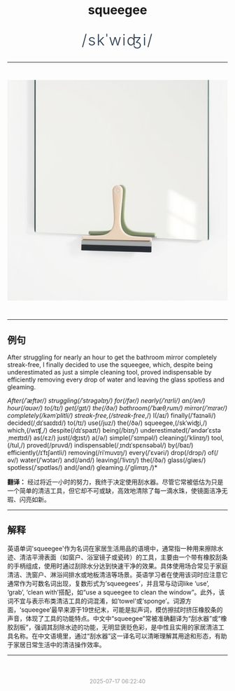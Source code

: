 <div align="center">

# squeegee

<div style="margin: 30px 0;">
<h1 style="font-size: 2.5em; font-weight: 300; letter-spacing: 2px; margin: 0; color: #2c3e50;">
/skˈwiʤi/
</h1>
</div>

</div>

---

<div align="center" style="margin: 40px 0;">

![squeegee](images/squeegee.png)

</div>

---

## 例句

After struggling for nearly an hour to get the bathroom mirror completely streak-free, I finally decided to use the squeegee, which, despite being underestimated as just a simple cleaning tool, proved indispensable by efficiently removing every drop of water and leaving the glass spotless and gleaming.

*After(/ˈæftər/) struggling(/ˈstrəgəlɪŋ/) for(/fər/) nearly(/ˈnɪrli/) an(/ən/) hour(/aʊər/) to(/tɪ/) get(/gɪt/) the(/ðə/) bathroom(/ˈbæθˌrum/) mirror(/ˈmɪrər/) completely(/kəmˈplitli/) streak-free,(/streak-free*,/) I(/aɪ/) finally(/ˈfaɪnəli/) decided(/ˌdɪˈsaɪdɪd/) to(/tɪ/) use(/juz/) the(/ðə/) squeegee,(/skˈwiʤi,/) which,(/wɪʧ,/) despite(/dɪˈspaɪt/) being(/biɪŋ/) underestimated(/ˈəndərˈɛstəˌmeɪtɪd/) as(/ɛz/) just(/ʤɪst/) a(/ə/) simple(/ˈsɪmpəl/) cleaning(/ˈklinɪŋ/) tool,(/tul,/) proved(/pruvd/) indispensable(/ˌɪndɪˈspɛnsəbəl/) by(/baɪ/) efficiently(/ɪˈfɪʃəntli/) removing(/riˈmuvɪŋ/) every(/ˈɛvəri/) drop(/drɔp/) of(/əv/) water(/ˈwɔtər/) and(/ənd/) leaving(/ˈlivɪŋ/) the(/ðə/) glass(/glæs/) spotless(/ˈspɑtləs/) and(/ənd/) gleaming.(/ˈglimɪŋ./)*

**翻译：** 经过将近一小时的努力，我终于决定使用刮水器。尽管它常被低估为只是一个简单的清洁工具，但它却不可或缺，高效地清除了每一滴水珠，使镜面洁净无瑕、闪亮如新。

---

## 解释

英语单词'squeegee'作为名词在家居生活用品的语境中，通常指一种用来擦除水迹、清洁平滑表面（如窗户、浴室镜子或瓷砖）的工具，主要由一个带有橡胶刮条的手柄组成，使用时通过刮除水分达到快速干净的效果。具体使用场合常见于家庭清洁、洗窗户、淋浴间排水或地板清洁等场景。英语学习者在使用该词时应注意它通常作为可数名词出现，复数形式为’squeegees’，并且常与动词like ‘use’, ‘grab’, ‘clean with’搭配，如“use a squeegee to clean the window”。此外，该词不宜与表示布类清洁工具的词混淆，如’towel’或’sponge’。词源方面，‘squeegee’最早来源于19世纪末，可能是拟声词，模仿擦拭时挤压橡胶条的声音，体现了工具的功能特点。中文中“squeegee”常被准确翻译为“刮水器”或“橡胶刮板”，强调其刮除水迹的功能，无明显褒贬色彩，是中性且实用的家居清洁工具名称。在中文语境里，通过“刮水器”这一译名可以清晰理解其用途和形态，有助于家居日常生活中的清洁操作效率。


---

<div align="center" style="margin-top: 50px;">
<small style="color: #999; font-size: 0.9em;">2025-07-17 06:22:40</small>
</div>
